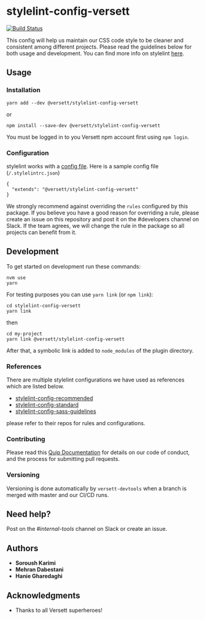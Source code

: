# stylelint-config-versett

[![Build Status](https://travis-ci.com/versett/stylelint-config-versett.svg?token=V1x7Y8ZXchNswxYZP5ko&branch=master)](https://travis-ci.com/versett/stylelint-config-versett)

This config will help us maintain our CSS code style to be cleaner and consistent among different projects.
Please read the guidelines below for both usage and development.
You can find more info on stylelint [here](https://github.com/stylelint/stylelint).


## Usage

### Installation

```
yarn add --dev @versett/stylelint-config-versett
```
or
```
npm install --save-dev @versett/stylelint-config-versett
```

You must be logged in to you Versett npm account first using `npm login`.


### Configuration
stylelint works with a [config file](https://github.com/stylelint/stylelint).
Here is a sample config file (`/.stylelintrc.json`)

```
{
  "extends": "@versett/stylelint-config-versett"
}
```

We strongly recommend against overriding the `rules` configured by this package. If you believe you have a good reason for overriding a rule, please create an issue on this repository and post it on the #developers channel on Slack. If the team agrees, we will change the rule in the package so all projects can benefit from it.

## Development

To get started on development run these commands:
```
nvm use
yarn
```
For testing purposes you can use `yarn link` (or `npm link`):
```
cd stylelint-config-versett
yarn link
```
then
```
cd my-project
yarn link @versett/stylelint-config-versett
```

After that, a symbolic link is added to `node_modules` of the plugin directory.

### References

There are multiple stylelint configurations we have used as references which are listed below.

* [stylelint-config-recommended](https://github.com/stylelint/stylelint-config-recommended)
* [stylelint-config-standard](https://github.com/stylelint/stylelint-config-standard)
* [stylelint-config-sass-guidelines](https://github.com/bjankord/stylelint-config-sass-guidelines)

please refer to their repos for rules and configurations.

### Contributing

Please read this [Quip Documentation](https://versett.quip.com/zyEcAZ0ZosJn/How-to-Contribute-Code) for details on our code of conduct, and the process for submitting pull requests.

### Versioning

Versioning is done automatically by `versett-devtools` when a branch is merged with master and our CI/CD runs.

## Need help?

Post on the *#internal-tools* channel on Slack or create an issue.

## Authors

* **Soroush Karimi**
* **Mehran Dabestani**
* **Hanie Gharedaghi**

## Acknowledgments

* Thanks to all Versett superheroes!
